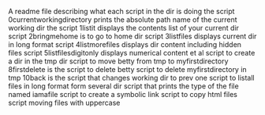 A readme file describing what each script in the dir is doing
the script 0currentworkingdirectory prints the absolute path name of the current working dir
the script 1listit displays the contents list of your current dir
script 2bringmehome is to go to home dir
script 3listfiles displays current dir in long format
script 4listmorefiles displays dir content including hidden files
script 5listfilesdigitonly displays numerical content et al
script to create a dir in the tmp dir
script to move betty from tmp to myfirstdirectory
8firstdelete is the script to delete betty
script to delete myfirstdirectory in tmp
10back is the script that changes working dir to prev one
script to listall files in long format form several dir
script that prints the type of the file named iamafile
script to create a symbolic link
script to copy html files
script moving files with uppercase
